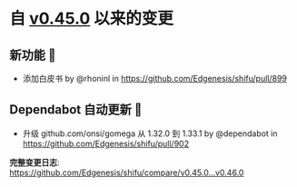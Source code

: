 # 自 [v0.45.0](https://github.com/Edgenesis/shifu/releases/tag/v0.45.0) 以来的变更

## 新功能 🎉

* 添加白皮书 by @rhoninl in https://github.com/Edgenesis/shifu/pull/899

## Dependabot 自动更新 🤖

* 升级 github.com/onsi/gomega 从 1.32.0 到 1.33.1 by @dependabot in https://github.com/Edgenesis/shifu/pull/902

**完整变更日志**: https://github.com/Edgenesis/shifu/compare/v0.45.0...v0.46.0
